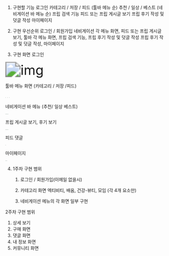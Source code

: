 1.  구현할 기능
 로그인
 카테고리 /  저장 / 피드  (툴바 메뉴 순)
 추천 / 일상 / 베스트 (네비게이션 바 메뉴 순)
 프립 검색 기능
 피드 또는 프립 게시글 보기
 프립 후기 작성 및 덧글 작성
 마이페이지 

2.  구현 우선순위
로그인 / 회원가입
네비게이션 각 메뉴 화면, 피드 또는 프립 게시글 보기, 툴바 각 메뉴 화면,
프립 검색 기능, 프립 후기 작성 및 덧글 작성
프립 후기 작성 및 덧글 작성, 마이페이지

3. 구현 화면
  로그인

  <img src="https://lh6.googleusercontent.com/4JC5nKpSc4f53NbODrlbo3xoKi96mOdjNV0eVhaUx90SDOozDJmU8FTVU3pJtKyMirST8v9TL1XO6poWB4c1EgesHj9jYcqX882DSXn2iSDY6dSuUr_tVY7xDpcYhQeUim5Gva5T" alt="img" style="zoom:300%;" />

툴바 메뉴 화면 (카테고리 / 저장 /피드)

<img src="https://lh6.googleusercontent.com/lGQNFOIdqQl4rQoCWfLhvd5LZszXfRu2S75U8V0AmPUUIqdJbKTkakBJsWhz2o1VRCzxIukgmUndJbh-IBBFsFleTvEbzlqaf_Uk4jhZopwWnnddpfcYdXugMDb4PVlXAUGf2Bbi" alt="img" style="zoom:5%;" /> <img src="https://lh4.googleusercontent.com/xF3FUSudcYt9c9n9cYT_aF0NHOa7GL3pyxWcix9F3CqewcIO93zqPVe9lWFjJcvryJf7qPQ9lh1MMugHs3zmyzpzSz62whyrTkhtJqB5TPJWZMO1pm6W2DSFJWK_S7YdTzLSilZE" alt="img" style="zoom:5%;" /> <img src="https://lh3.googleusercontent.com/lm1kocAjy_QgN4iAmQV1eAQzCCs0hPUri6eVxZmKs6hmQOLF-DqwIYfAx1pIyppuod0ICYOTVxu2-fXiotp3y0rg94O1HndLaTcYEjq1sbGqKFLlS-3gvMhBpY_fELQ6SzTERGV1" alt="img" style="zoom:5%;" />

네비게이션 바 메뉴 (추천/ 일상 베스트)

<img src="https://lh6.googleusercontent.com/d4_L0FJ68tfXbh7dxdmWot0e2dov4v5oVPRWS8qYS-ZKPe1-Z6rvZV0E_FAOyj5ekn31SIlRY3pjRI_t0pP2BAFjBUlmwJUYLQ9IfS6YFgc_bFu-S21M-2HJ33bvHxunP83500gl" alt="img" style="zoom:5%;" /><img src="https://lh6.googleusercontent.com/t9-wijQL_pTPZhIxROtt1DfpRODmGZGMfkrQW_-7LaPLqUoLLRlYwHGYXKvVSz1_fx834tlecwYcSdO2Ymn-mYXVt2y4Ej0gM3OifJFX6sElckgOQV2mTtZhLB5-tSN1L7bECPzQ" alt="img" style="zoom:5%;" /><img src="https://lh4.googleusercontent.com/P-xWVdNjaHDPdzq6tWcfjDFEtGIiXtjZ0KrcTbJXUfWuBl0qN4r3yphWaYonkX2oMjWy3yqv4zgJB1lkiddG74OyXm5ecmml4Z1ObBlgUmWmpXcb5nsqpbIsSmqbMk92n5eEhIJN" alt="img" style="zoom:5%;" /><img src="https://lh6.googleusercontent.com/766rjepvEESClzSKBNWQaiAX0mpGvrmXk3F1yqApKS-FWAId011SGHOhpq2eND9ymYE1EF0quP0TX3XNpA1IBPWho1HtPLaasIda3Uz1jrOpvapJeBrIiKfwCI6QeaAcGmBbaLPi" alt="img" style="zoom:5%;" /><img src="https://lh4.googleusercontent.com/BfuRbwtfrofv7R4sIyag2MjNUXn8CxU6eXofPzqOZnwy2Sh1cHJ1xa8mWXrdC8b4qByVFFaWzv0ZHosG9Nz1K6nVMHfBCgac8I4vU_IfMHVaUQrKGpc6KiqgUUE1ZpLPPLZqKeJM" alt="img" style="zoom:5%;" />

프립 게시글 보기, 후기 보기

<img src="https://lh3.googleusercontent.com/BbNZSDYzVyoL4FgTT7YRJ0qjDYDchBa3uYuDaoTmrox0KuCg15FCecu-7AU5l4S92kV219y71oa_uPkoOLxdiO3kbEAO1klGLWrrIrQBcah00Hm5BaoDcE_p5QBiDjzzmXRBQ1g5" alt="img" style="zoom:5%;" /><img src="https://lh3.googleusercontent.com/sCugxTe2ZvY6LHvVciThKncOg65H7NROJgMV712E8Ar6btOQn1ZIdE2LMNk1X3h4rVMDO_D8Hnpsi4w778uqs1vvMjWvFDIxaeYEZllEaVE4H5y9vFmb2KcWqjs6V4KJRbDdIgQZ" alt="img" style="zoom:5%;" /><img src="https://lh6.googleusercontent.com/XNqDVp3PIj5EiOqQ4IcIcuiaB3HqLAE1blw74wxMyWkOqIZtkSh923WiZ5uJ_GSwIZgo0fvzVfBWHF_KYq9d2EPjFQriTo_Eh0VlT1GmzrC0MOSJzZyL5O7Mtblj9mGA5HIYlgT7" alt="img" style="zoom:5%;" /><img src="https://lh3.googleusercontent.com/K5w6qG2rdAy_AbhE3gwFdgLzEswZZSAd55CoKzu54AtNXo2UcBzfUW2hFw-IdYNa3GhZH5Nc0-CpkhltvYmyFDrINuQSXQePcD4FSjZNYBjtu1FuUe-AOQk2JlqP-PxVNU_ORekl" alt="img" style="zoom:5%;" /><img src="https://lh3.googleusercontent.com/Sw2sVrBMPhdMafCMpouXLXn5pLkWKRm3LEwnr-XFYFxIBzY98mFFORuknR7PF0EDnqgorg0vewCxk06QfSr0Xh0hWyQHQAIWaWTo5-MgA8X2uCxE8GNe32jrwfrbNVSa1rh6TlXy" alt="img" style="zoom:5%;" />

피드 댓글

<img src="https://lh3.googleusercontent.com/EDJr_VkfGlNeCg_DOYnH72tRo2Ic1GesIqlHaJgIOiFBDk1T6ydJIUUWANXysttrvpaUbmLEz2fjagSQq0RUBA6v1zfPMmQUbNjeCxI0NNzDmyF-ks84739BRonSnM1j3HO9v-TP" alt="img" style="zoom:5%;" />

마이페이지

<img src="https://lh5.googleusercontent.com/4hK6kaaHHPJ773CP8sEzPKkyCavJEyJoujCDluOjfXWD_8WsuHnLaNpIZ89xLlRUzfAmYedxu9Crr-YKtWpLnZSXReV-otCc7e1sr0N8YZU2V9VWVnL8nFwgEDRS4gL47qUyTB7d" alt="img" style="zoom:5%;" /><img src="https://lh5.googleusercontent.com/-6hCITo23wY4d8wPQ3QeyzcQI3Wda3o_u3GCAJdPz1FL7LAeJjZLSLIIvFTjujgZzPGVx71qyjxEzcQropAyp7D6PoMZwKFF8HKn4Db1IW6bcwFgpEbDvRYLIYthX_LQdCnNxU2d" alt="img" style="zoom:5%;" /><img src="https://lh4.googleusercontent.com/ej_v1CDROug2-R9LHvwemc-AzjnUmZ8kSjt8jG1rYoXRH7nFXW4xMeh2x1H8sar1Rz_Cu4cIzijkzR0auhoJPFry0JcUfQO2xDCXZO8krteZG0YoqXUnphc0iL5yCYdLkMzDlh7y" alt="img" style="zoom: 5%;" />

4. 1주차 구현 범위 

   1. 로그인 / 회원가입(이메일 없을시)

   2. 카테고리 화면  엑티비티, 배움, 건강-뷰티, 모임 (각 4개 요소만)

   3. 네비게이션 메뉴의 각 화면 일부 구현  

2주차 구현 범위

1. 상세 보기
2. 구매 화면
3. 댓글 화면
4. 내 정보 화면
5. 커뮤니티 화면 
